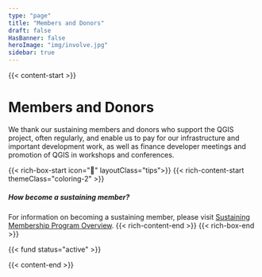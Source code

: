 ```yaml
---
type: "page"
title: "Members and Donors"
draft: false
HasBanner: false
heroImage: "img/involve.jpg"
sidebar: true
---
```


{{< content-start >}}

# Members and Donors
We thank our sustaining members and donors who support the QGIS project, often regularly, and enable us to pay for our infrastructure and important development work, as well as finance developer meetings and promotion of QGIS in workshops and conferences.

{{< rich-box-start icon="💁" layoutClass="tips">}}
{{< rich-content-start themeClass="coloring-2" >}}
##### How become a sustaining member?
For information on becoming a sustaining member, please visit [Sustaining Membership Program Overview](../membership).
{{< rich-content-end >}}
{{< rich-box-end >}}


{{< fund status="active" >}}



{{< content-end >}}

